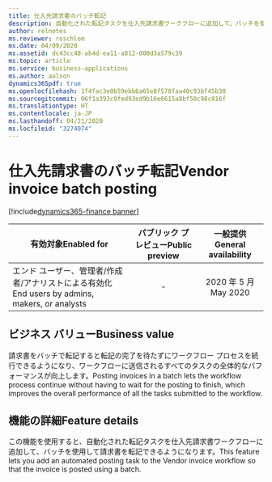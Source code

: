 ```yaml
---
title: 仕入先請求書のバッチ転記
description: 自動化された転記タスクを仕入先請求書ワークフローに追加して、バッチを使用して請求書を転記できるようになりました。
author: relnotes
ms.reviewer: roschlom
ms.date: 04/09/2020
ms.assetid: dc43cc48-ab4d-ea11-a812-000d3a579c39
ms.topic: article
ms.service: business-applications
ms.author: aolson
dynamics365pdf: true
ms.openlocfilehash: 1f4fac3e0b59ebb6a65e8f578faa40c93bf45b30
ms.sourcegitcommit: 06f1a393c9fed93ed9b16e6615a8bf50c98c816f
ms.translationtype: HT
ms.contentlocale: ja-JP
ms.lasthandoff: 04/21/2020
ms.locfileid: "3274074"
---
```

# <a name="vendor-invoice-batch-posting"></a><span data-ttu-id="9e1b3-103">仕入先請求書のバッチ転記</span><span class="sxs-lookup"><span data-stu-id="9e1b3-103">Vendor invoice batch posting</span></span>
[!include[dynamics365-finance banner](../includes/dynamics365-finance.md)]

| <span data-ttu-id="9e1b3-104">有効対象</span><span class="sxs-lookup"><span data-stu-id="9e1b3-104">Enabled for</span></span>    |  <span data-ttu-id="9e1b3-105">パブリック プレビュー</span><span class="sxs-lookup"><span data-stu-id="9e1b3-105">Public preview</span></span> | <span data-ttu-id="9e1b3-106">一般提供</span><span class="sxs-lookup"><span data-stu-id="9e1b3-106">General availability</span></span> | 
| ---------- | :----------: |:----------: |
|<span data-ttu-id="9e1b3-107">エンド ユーザー、管理者/作成者/アナリストによる有効化</span><span class="sxs-lookup"><span data-stu-id="9e1b3-107">End users by admins, makers, or analysts</span></span>|-| <span data-ttu-id="9e1b3-108">2020 年 5 月</span><span class="sxs-lookup"><span data-stu-id="9e1b3-108">May 2020</span></span>|


## <a name="business-value"></a><span data-ttu-id="9e1b3-109">ビジネス バリュー</span><span class="sxs-lookup"><span data-stu-id="9e1b3-109">Business value</span></span>
<!-- bv start -->
<span data-ttu-id="9e1b3-110">請求書をバッチで転記すると転記の完了を待たずにワークフロー プロセスを続行できるようになり、ワークフローに送信されるすべてのタスクの全体的なパフォーマンスが向上します。</span><span class="sxs-lookup"><span data-stu-id="9e1b3-110">Posting invoices in a batch lets the workflow process continue without having to wait for the posting to finish, which improves the overall performance of all the tasks submitted to the workflow.</span></span>
<!-- bv end -->



## <a name="feature-details"></a><span data-ttu-id="9e1b3-111">機能の詳細</span><span class="sxs-lookup"><span data-stu-id="9e1b3-111">Feature details</span></span>
<!--feature detail start -->
<span data-ttu-id="9e1b3-112">この機能を使用すると、自動化された転記タスクを仕入先請求書ワークフローに追加して、バッチを使用して請求書を転記できるようになります。</span><span class="sxs-lookup"><span data-stu-id="9e1b3-112">This feature lets you add an automated posting task to the Vendor invoice workflow so that the invoice is posted using a batch.</span></span>
<!--feature detail end -->









